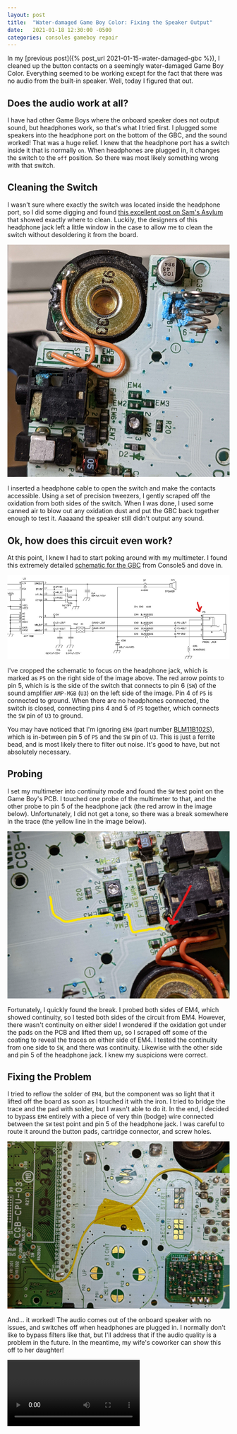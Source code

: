 ```yaml
---
layout: post
title:  "Water-damaged Game Boy Color: Fixing the Speaker Output"
date:   2021-01-18 12:30:00 -0500
categories: consoles gameboy repair
---
```


In my [previous post]({% post_url 2021-01-15-water-damaged-gbc %}), I cleaned up the button contacts on a seemingly water-damaged Game Boy Color.  Everything seemed to be working except for the fact that there was no audio from the built-in speaker.  Well, today I figured that out.

## Does the audio work at all?

I have had other Game Boys where the onboard speaker does not output sound, but headphones work, so that's what I tried first.  I plugged some speakers into the headphone port on the bottom of the GBC, and the sound worked!  That was a huge relief.  I knew that the headphone port has a switch inside it that is normally `on`.  When headphones are plugged in, it changes the switch to the `off` position.  So there was most likely something wrong with that switch.

## Cleaning the Switch

I wasn't sure where exactly the switch was located inside the headphone port, so I did some digging and found [this excellent post on Sam's Asylum](http://samzasylum.blogspot.com/2015/05/gameboy-color-speaker-repair.html) that showed exactly where to clean.  Luckily, the designers of this headphone jack left a little window in the case to allow me to clean the switch without desoldering it from the board.

![corroded headphone port](/assets/img/water-damaged-gbc-headphone-battery-before.jpg)

I inserted a headphone cable to open the switch and make the contacts accessible.  Using a set of precision tweezers, I gently scraped off the oxidation from both sides of the switch.  When I was done, I used some canned air to blow out any oxidation dust and put the GBC back together enough to test it.  Aaaaand the speaker still didn't output any sound.

## Ok, how does this circuit even work?

At this point, I knew I had to start poking around with my multimeter.  I found this extremely detailed [schematic for the GBC](https://console5.com/techwiki/images/e/e6/Nintendo_GBC_Schematic.png) from Console5 and dove in.

![Game Boy Color Headphone Port Schematic](/assets/img/gbc-headphone-port-schematic-marked.jpg)

I've cropped the schematic to focus on the headphone jack, which is marked as `P5` on the right side of the image above.  The red arrow points to pin 5, which is is the side of the switch that connects to pin 6 (`SW`) of the sound amplifier `AMP-MGB` (`U3`) on the left side of the image.  Pin 4 of `P5` is connected to ground.  When there are no headphones connected, the switch is closed, connecting pins 4 and 5 of `P5` together, which connects the `SW` pin of `U3` to ground.

You may have noticed that I'm ignoring `EM4` (part number [BLM11B102S](https://docs.rs-online.com/ae7f/0900766b80021680.pdf)), which is in-between pin 5 of `P5` and the `SW` pin of `U3`.  This is just a ferrite bead, and is most likely there to filter out noise.  It's good to have, but not absolutely necessary.

## Probing

I set my multimeter into continuity mode and found the `SW` test point on the Game Boy's PCB.  I touched one probe of the multimeter to that, and the other probe to pin 5 of the headphone jack (the red arrow in the image below).  Unfortunately, I did not get a tone, so there was a break somewhere in the trace (the yellow line in the image below).

![The GBC headphone jack and EM4](/assets/img/water-damaged-gbc-em4-marked.jpg)

Fortunately, I quickly found the break.  I probed both sides of EM4, which showed continuity, so I tested both sides of the circuit from EM4.  However, there wasn't continuity on either side!  I wondered if the oxidation got under the pads on the PCB and lifted them up, so I scraped off some of the coating to reveal the traces on either side of EM4.  I tested the continuity from one side to `SW`, and there was continuity.  Likewise with the other side and pin 5 of the headphone jack.  I knew my suspicions were correct.

## Fixing the Problem

I tried to reflow the solder of `EM4`, but the component was so light that it lifted off the board as soon as I touched it with the iron.  I tried to bridge the trace and the pad with solder, but I wasn't able to do it.  In the end, I decided to bypass `EM4` entirely with a piece of very thin (bodge) wire connected between the `SW` test point and pin 5 of the headphone jack.  I was careful to route it around the button pads, cartridge connector, and screw holes.

![bodge wire between sw and pin 5 of headphone jack](/assets/img/water-damaged-gbc-speaker-fix.jpg)

And... it worked!  The audio comes out of the onboard speaker with no issues, and switches off when headphones are plugged in.  I normally don't like to bypass filters like that, but I'll address that if the audio quality is a problem in the future.  In the meantime, my wife's coworker can show this off to her daughter!

<video controls>
    <source src="/assets/video/water-damaged-gbc-repaired.mp4">
    Your browser does not support the video tag.
</video>